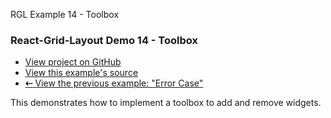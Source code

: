    RGL Example 14 - Toolbox

### React-Grid-Layout Demo 14 - Toolbox

*   [View project on GitHub](https://github.com/STRML/react-grid-layout)
*   [View this example's source](https://github.com/STRML/react-grid-layout/blob/master/test/examples/14-toolbox.jsx)
*   [**⇠** View the previous example: "Error Case"](13-error-case.html)

This demonstrates how to implement a toolbox to add and remove widgets.